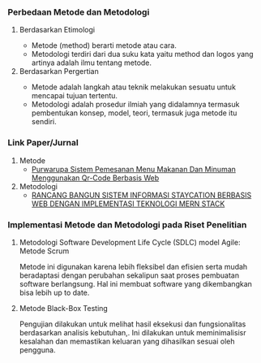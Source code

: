 <h3>Perbedaan Metode dan Metodologi</h3>
<ol>
  <li>Berdasarkan Etimologi</li>
  <ul>
    <li>Metode (method) berarti metode atau cara.</li>
    <li>Metodologi terdiri dari dua suku kata yaitu method dan logos yang artinya adalah ilmu tentang metode.</li>
  </ul>
  <li>Berdasarkan Pergertian</li>
  <ul>
    <li>Metode adalah langkah atau teknik melakukan sesuatu untuk mencapai tujuan tertentu.</li>
    <li>Metodologi adalah prosedur ilmiah yang didalamnya termasuk pembentukan konsep, model, teori, termasuk juga metode itu sendiri.</li>
  </ul>
</ol>

### Link Paper/Jurnal
1. Metode
   - [Purwarupa Sistem Pemesanan Menu Makanan Dan Minuman Menggunakan Qr-Code Berbasis Web](https://journal.literasisains.id/index.php/jumintal/article/download/321/172)
2. Metodologi
   - [RANCANG BANGUN SISTEM INFORMASI STAYCATION BERBASIS WEB DENGAN IMPLEMENTASI TEKNOLOGI MERN STACK](https://ejournal.unesa.ac.id/index.php/jurnal-manajemen-informatika/article/view/41882)


<h3>Implementasi Metode dan Metodologi pada Riset Penelitian</h3>
<ol>
  <li>Metodologi Software Development Life Cycle (SDLC) model Agile: Metode Scrum</li>
  <p>Metode ini digunakan karena lebih fleksibel dan efisien serta mudah beradaptasi dengan perubahan sekalipun saat proses pembuatan software berlangsung. Hal ini membuat software yang dikembangkan bisa lebih up to date.</p>
  <li>Metode Black-Box Testing</li>
  <p>Pengujian dilakukan untuk melihat hasil eksekusi dan fungsionalitas berdasarkan analisis kebutuhan,. Ini dilakukan untuk meminimalisisr kesalahan dan memastikan keluaran yang dihasilkan sesuai oleh pengguna.</p>
</ol>

